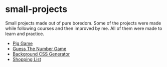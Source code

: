 # small-projects
Small projects made out of pure boredom.
Some of the projects were made while following courses and then improved by me. All of them were made to learn and practice.

- <a href="https://onion-projects.netlify.app/pig-game/" target="_blank">Pig Game</a>
- <a href="https://onion-projects.netlify.app/guess-the-number-game/" target="_blank">Guess The Number Game</a>
- <a href="https://onion-projects.netlify.app/background-generator/" target="_blank">Background CSS Generator</a>
- <a href="https://onion-projects.netlify.app/shopping-list/" target="_blank">Shopping List</a>
